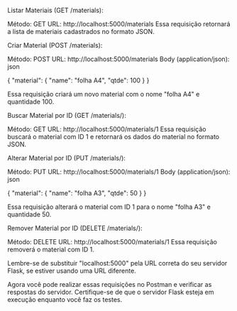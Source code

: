Listar Materiais (GET /materials):

Método: GET
URL: http://localhost:5000/materials
Essa requisição retornará a lista de materiais cadastrados no formato JSON.

Criar Material (POST /materials):

Método: POST
URL: http://localhost:5000/materials
Body (application/json):
json

{
  "material": {
    "name": "folha A4",
    "qtde": 100
  }
}

Essa requisição criará um novo material com o nome "folha A4" e quantidade 100.

Buscar Material por ID (GET /materials/<id>):

Método: GET
URL: http://localhost:5000/materials/1
Essa requisição buscará o material com ID 1 e retornará os dados do material no formato JSON.

Alterar Material por ID (PUT /materials/<id>):

Método: PUT
URL: http://localhost:5000/materials/1
Body (application/json):
json
  
{
  "material": {
    "name": "folha A3",
    "qtde": 50
  }
}
  
Essa requisição alterará o material com ID 1 para o nome "folha A3" e quantidade 50.

Remover Material por ID (DELETE /materials/<id>):

Método: DELETE
URL: http://localhost:5000/materials/1
Essa requisição removerá o material com ID 1.

Lembre-se de substituir "localhost:5000" pela URL correta do seu servidor Flask, se estiver usando uma URL diferente.

Agora você pode realizar essas requisições no Postman e verificar as respostas do servidor. Certifique-se de que o servidor Flask esteja em execução enquanto você faz os testes.

